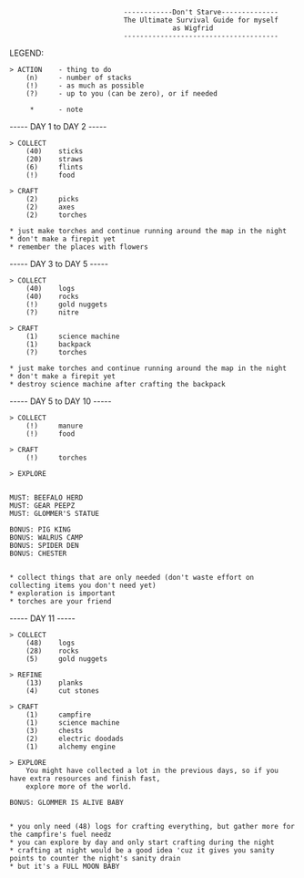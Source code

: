 											
								------------Don't Starve-------------- 
								The Ultimate Survival Guide for myself
											as Wigfrid
								--------------------------------------

LEGEND:

	> ACTION  	- thing to do
		(n)   	- number of stacks
		(!)		- as much as possible
		(?)		- up to you (can be zero), or if needed	

	     *    	- note

----- DAY 1 to DAY 2 -----
	
	> COLLECT 
		(40) 	sticks
		(20)	straws 
		(6) 	flints
		(!)		food

	> CRAFT
		(2)		picks
		(2)		axes
		(2)		torches

	* just make torches and continue running around the map in the night
	* don't make a firepit yet
	* remember the places with flowers


----- DAY 3 to DAY 5 -----
	
	> COLLECT 
		(40) 	logs
		(40)	rocks 
		(!) 	gold nuggets
		(?)		nitre

	> CRAFT
		(1)		science machine
		(1)		backpack
		(?)		torches

	* just make torches and continue running around the map in the night
	* don't make a firepit yet
	* destroy science machine after crafting the backpack

----- DAY 5 to DAY 10 -----
	
	> COLLECT 
  	  	(!)     manure
  	  	(!)		food

	> CRAFT
    	(!)     torches

	> EXPLORE


	MUST: BEEFALO HERD
	MUST: GEAR PEEPZ
	MUST: GLOMMER'S STATUE

	BONUS: PIG KING
	BONUS: WALRUS CAMP
	BONUS: SPIDER DEN
	BONUS: CHESTER


	* collect things that are only needed (don't waste effort on collecting items you don't need yet)
	* exploration is important
	* torches are your friend


----- DAY 11  -----
	
	> COLLECT 
		(48)	logs
		(28)	rocks
		(5)		gold nuggets

	> REFINE
		(13) 	planks
		(4)		cut stones

	> CRAFT
		(1)		campfire
		(1)		science machine
		(3)		chests
		(2)		electric doodads
		(1)		alchemy engine

	> EXPLORE
		You might have collected a lot in the previous days, so if you have extra resources and finish fast,
		explore more of the world.

	BONUS: GLOMMER IS ALIVE BABY 


	* you only need (48) logs for crafting everything, but gather more for the campfire's fuel needz
	* you can explore by day and only start crafting during the night
	* crafting at night would be a good idea 'cuz it gives you sanity points to counter the night's sanity drain
	* but it's a FULL MOON BABY


    

